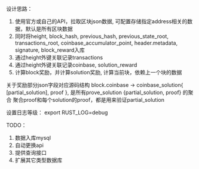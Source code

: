 设计思路：
1. 使用官方或自己的API，拉取区块json数据, 可配置存储指定address相关的数据，默认是所有区块数据
2. 同时将height, block_hash, previous_hash, previous_state_root, transactions_root, coinbase_accumulator_point, header.metadata, signature, block_reward入库
3. 通过height外键关联记录transactions
4. 通过height外键关联记录coinbase, solution_reward
5. 计算block奖励，并计算solution奖励, 计算当前块，依赖上一个块的数据

关于奖励部分json字段对应源码结构
block.coinbase -> coinbase_solution{ [partial_solution], proof }, 是所有prove_solution {partial_solution, proof} 的聚合
聚合proof和每个solution的proof，都是用来验证partial_solution


设置日志等级： 
export RUST_LOG=debug

TODO：
1. 数据入库mysql
2. 自动更换api
3. 提供查询接口
4. 扩展其它类型数据库
